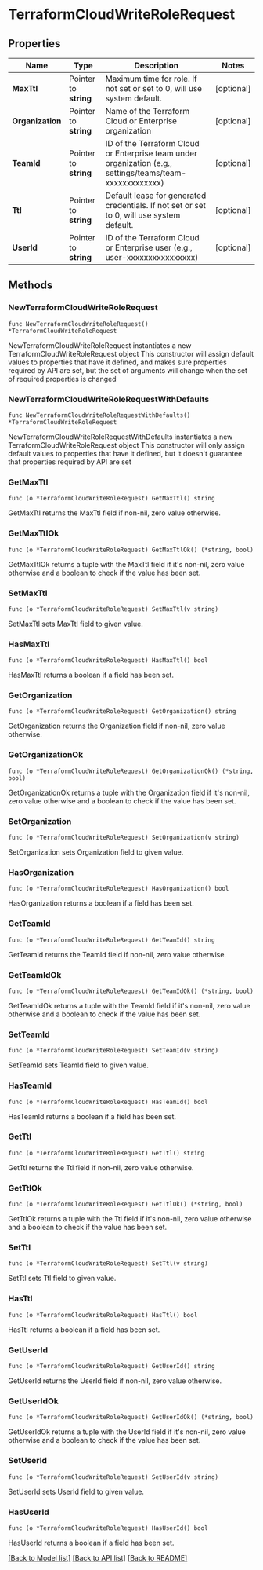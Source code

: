 # TerraformCloudWriteRoleRequest


## Properties

Name | Type | Description | Notes
------------ | ------------- | ------------- | -------------
**MaxTtl** | Pointer to **string** | Maximum time for role. If not set or set to 0, will use system default. | [optional] 
**Organization** | Pointer to **string** | Name of the Terraform Cloud or Enterprise organization | [optional] 
**TeamId** | Pointer to **string** | ID of the Terraform Cloud or Enterprise team under organization (e.g., settings/teams/team-xxxxxxxxxxxxx) | [optional] 
**Ttl** | Pointer to **string** | Default lease for generated credentials. If not set or set to 0, will use system default. | [optional] 
**UserId** | Pointer to **string** | ID of the Terraform Cloud or Enterprise user (e.g., user-xxxxxxxxxxxxxxxx) | [optional] 



## Methods


### NewTerraformCloudWriteRoleRequest

`func NewTerraformCloudWriteRoleRequest() *TerraformCloudWriteRoleRequest`

NewTerraformCloudWriteRoleRequest instantiates a new TerraformCloudWriteRoleRequest object
This constructor will assign default values to properties that have it defined,
and makes sure properties required by API are set, but the set of arguments
will change when the set of required properties is changed

### NewTerraformCloudWriteRoleRequestWithDefaults

`func NewTerraformCloudWriteRoleRequestWithDefaults() *TerraformCloudWriteRoleRequest`

NewTerraformCloudWriteRoleRequestWithDefaults instantiates a new TerraformCloudWriteRoleRequest object
This constructor will only assign default values to properties that have it defined,
but it doesn't guarantee that properties required by API are set


### GetMaxTtl

`func (o *TerraformCloudWriteRoleRequest) GetMaxTtl() string`

GetMaxTtl returns the MaxTtl field if non-nil, zero value otherwise.

### GetMaxTtlOk

`func (o *TerraformCloudWriteRoleRequest) GetMaxTtlOk() (*string, bool)`

GetMaxTtlOk returns a tuple with the MaxTtl field if it's non-nil, zero value otherwise
and a boolean to check if the value has been set.

### SetMaxTtl

`func (o *TerraformCloudWriteRoleRequest) SetMaxTtl(v string)`

SetMaxTtl sets MaxTtl field to given value.


### HasMaxTtl

`func (o *TerraformCloudWriteRoleRequest) HasMaxTtl() bool`

HasMaxTtl returns a boolean if a field has been set.




### GetOrganization

`func (o *TerraformCloudWriteRoleRequest) GetOrganization() string`

GetOrganization returns the Organization field if non-nil, zero value otherwise.

### GetOrganizationOk

`func (o *TerraformCloudWriteRoleRequest) GetOrganizationOk() (*string, bool)`

GetOrganizationOk returns a tuple with the Organization field if it's non-nil, zero value otherwise
and a boolean to check if the value has been set.

### SetOrganization

`func (o *TerraformCloudWriteRoleRequest) SetOrganization(v string)`

SetOrganization sets Organization field to given value.


### HasOrganization

`func (o *TerraformCloudWriteRoleRequest) HasOrganization() bool`

HasOrganization returns a boolean if a field has been set.




### GetTeamId

`func (o *TerraformCloudWriteRoleRequest) GetTeamId() string`

GetTeamId returns the TeamId field if non-nil, zero value otherwise.

### GetTeamIdOk

`func (o *TerraformCloudWriteRoleRequest) GetTeamIdOk() (*string, bool)`

GetTeamIdOk returns a tuple with the TeamId field if it's non-nil, zero value otherwise
and a boolean to check if the value has been set.

### SetTeamId

`func (o *TerraformCloudWriteRoleRequest) SetTeamId(v string)`

SetTeamId sets TeamId field to given value.


### HasTeamId

`func (o *TerraformCloudWriteRoleRequest) HasTeamId() bool`

HasTeamId returns a boolean if a field has been set.




### GetTtl

`func (o *TerraformCloudWriteRoleRequest) GetTtl() string`

GetTtl returns the Ttl field if non-nil, zero value otherwise.

### GetTtlOk

`func (o *TerraformCloudWriteRoleRequest) GetTtlOk() (*string, bool)`

GetTtlOk returns a tuple with the Ttl field if it's non-nil, zero value otherwise
and a boolean to check if the value has been set.

### SetTtl

`func (o *TerraformCloudWriteRoleRequest) SetTtl(v string)`

SetTtl sets Ttl field to given value.


### HasTtl

`func (o *TerraformCloudWriteRoleRequest) HasTtl() bool`

HasTtl returns a boolean if a field has been set.




### GetUserId

`func (o *TerraformCloudWriteRoleRequest) GetUserId() string`

GetUserId returns the UserId field if non-nil, zero value otherwise.

### GetUserIdOk

`func (o *TerraformCloudWriteRoleRequest) GetUserIdOk() (*string, bool)`

GetUserIdOk returns a tuple with the UserId field if it's non-nil, zero value otherwise
and a boolean to check if the value has been set.

### SetUserId

`func (o *TerraformCloudWriteRoleRequest) SetUserId(v string)`

SetUserId sets UserId field to given value.


### HasUserId

`func (o *TerraformCloudWriteRoleRequest) HasUserId() bool`

HasUserId returns a boolean if a field has been set.









[[Back to Model list]](../README.md#documentation-for-models) [[Back to API list]](../README.md#documentation-for-api-endpoints) [[Back to README]](../README.md)


